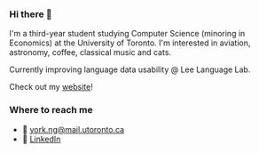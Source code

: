 ### Hi there 👋
I'm a third-year student studying Computer Science (minoring in Economics) at the University of Toronto. I'm interested in aviation, astronomy, coffee, classical music and cats.

Currently improving language data usability @ Lee Language Lab.

Check out my [website](https://yorkng.com)!

### Where to reach me
- 📨 york.ng@mail.utoronto.ca
- 👤 [LinkedIn](https://www.linkedin.com/in/york-hay-ng/)

<!--
**Swithord/Swithord** is a ✨ _special_ ✨ repository because its `README.md` (this file) appears on your GitHub profile.

Here are some ideas to get you started:

- 🔭 I’m currently working on ...
- 🌱 I’m currently learning ...
- 👯 I’m looking to collaborate on ...
- 🤔 I’m looking for help with ...
- 💬 Ask me about ...
- 📫 How to reach me: ...
- 😄 Pronouns: ...
- ⚡ Fun fact: ...
-->
